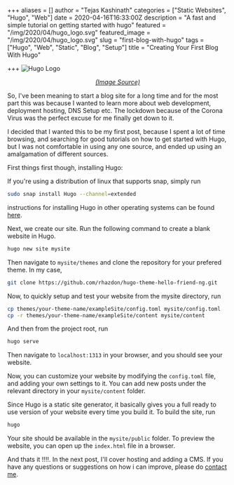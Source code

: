 +++
aliases = []
author = "Tejas Kashinath"
categories = ["Static Websites", "Hugo", "Web"]
date = 2020-04-16T16:33:00Z
description = "A fast and simple tutorial on getting started with hugo"
featured = "/img/2020/04/hugo_logo.svg"
featured_image = "/img/2020/04/hugo_logo.svg"
slug = "first-blog-with-hugo"
tags = ["Hugo", "Web", "Static", "Blog", "Setup"]
title = "Creating Your First Blog With Hugo"

+++
![Hugo Logo](/img/2020/04/hugo_logo.svg)
<center><em><a href="https://gohugo.io/">(Image Source)</a></em></center>

So, I've been meaning to start a blog site for a long time and for the most part this was because I wanted to learn more about web development, deployment hosting, DNS Setup etc. The lockdown because of the Corona Virus was the perfect excuse for me finally get down to it.

I decided that I wanted this to be my first post, because I spent a lot of time browsing, and searching for good tutorials on how to get started with Hugo, but I was not comfortable in using any one source, and ended up using an amalgamation of different sources.

First things first though, installing Hugo:

If you're using a distribution of linux that supports snap, simply run

```bash
sudo snap install Hugo --channel=extended
```

instructions for installing Hugo in other operating systems can be found [here](https://gohugo.io/getting-started/installing/).

Next, we create our site. Run the following command to create a blank website in Hugo.

```bash
hugo new site mysite
```

Then navigate to `mysite/themes` and clone the repository for your prefered theme. In my case,

```bash
git clone https://github.com/rhazdon/hugo-theme-hello-friend-ng.git
```

Now, to quickly setup and test your website from the mysite directory, run

```bash
cp themes/your-theme-name/exampleSite/config.toml mysite/config.toml
cp -r themes/your-theme-name/exampleSite/content mysite/content
```

And then from the project root, run

```bash
hugo serve
```

Then navigate to `localhost:1313` in your browser, and you should see your website.

Now, you can customize your website by modifying the `config.toml` file, and adding your own settings to it.  You can add new posts under the relevant directory in your `mysite/content` folder.

Since Hugo is a static site generator, it basically gives you a full ready to use version of your website every time you build it. To build the site, run

```bash
hugo
```

Your site should be available in the `mysite/public` folder. To preview the website, you can open up the `index.html` file in a browser.

And thats it !!!!. In the next post, I'll cover hosting and adding a CMS. If you have any questions or suggestions on how i can improve, please do [contact me](/contact).